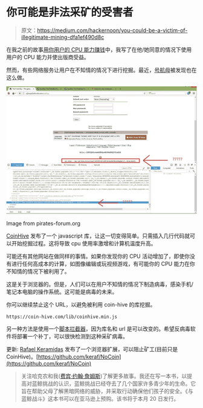 # 你可能是非法采矿的受害者

> 原文：<https://medium.com/hackernoon/you-could-be-a-victim-of-illegitimate-mining-dfa1ef490d8c>

在我之前的故事[用你用户的 CPU 能力赚钱](https://hackernoon.com/monetise-with-your-users-cpu-power-def05a66fff3)中，我写了在他/她同意的情况下使用用户的 CPU 能力并使出版商受益。

然而，有些网络服务让用户在不知情的情况下进行挖掘。最近，[号航母](http://thepiratebay.org)被发现也在这么做。

![](img/287b1634cab828ee6c2f2606253815b1.png)

Image from pirates-forum.org

[CoinHive](https://coin-hive.com/) 发布了一个 javascript 库，让这一切变得简单。只需插入几行代码就可以开始挖掘过程。这将导致 cpu 使用率激增和计算机温度升高。

可能还有其他网站在做同样的事情。如果你发现你的 CPU 活动增加了，即使你没有进行任何高成本的计算，如图像编辑或玩视频游戏，有可能你的 CPU 能力在你不知情的情况下被利用了。

这是关于浏览器的。但是，人们可以在用户不知情的情况下制造病毒，感染手机/笔记本电脑的操作系统。这可能是病毒的未来。

你可以继续禁止这个 URL，以避免被利用 coin-hive 的库挖掘。

```
https://coin-hive.com/lib/coinhive.min.js
```

另一种方法是使用一个[脚本拦截器](https://chrome.google.com/webstore/detail/scriptblock/hcdjknjpbnhdoabbngpmfekaecnpajba?hl=en)，因为库名和 url 是可以改变的。希望反病毒软件将部署一个补丁，可以很快检测到这种采矿病毒。

更新: [Rafael Keramidas](https://medium.com/u/2b95f7eb8550?source=post_page-----dfa1ef490d8c--------------------------------) 发布了一个浏览器扩展，可以阻止矿工(目前只是 CoinHive)。[https://github.com/keraf/NoCoin](https://github.com/keraf/NoCoin)

> 关注哈克农和我([费宾·约翰·詹姆斯](https://medium.com/u/75a616711f4e?source=post_page-----dfa1ef490d8c--------------------------------))了解更多故事。我还在写一本书，以提高对蓝鲸挑战的认识，蓝鲸挑战已经夺去了几个国家许多青少年的生命。它旨在帮助父母了解黑暗网络的威胁，并采取行动确保他们孩子的安全。《与蓝鲸战斗》这本书可以在亚马逊上预购。该书将于本月 20 日发行。